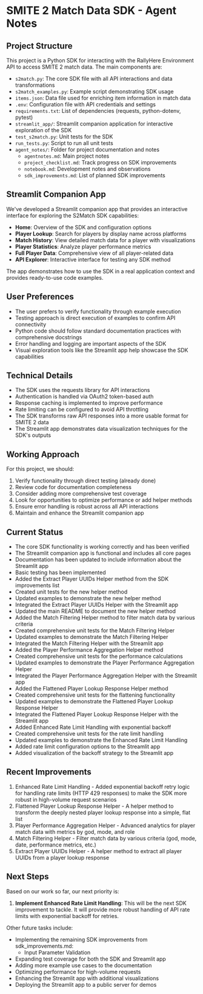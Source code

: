 # SMITE 2 Match Data SDK - Agent Notes

## Project Structure
This project is a Python SDK for interacting with the RallyHere Environment API to access SMITE 2 match data. The main components are:

- `s2match.py`: The core SDK file with all API interactions and data transformations
- `s2match_examples.py`: Example script demonstrating SDK usage
- `items.json`: Data file used for enriching item information in match data
- `.env`: Configuration file with API credentials and settings
- `requirements.txt`: List of dependencies (requests, python-dotenv, pytest)
- `streamlit_app/`: Streamlit companion application for interactive exploration of the SDK
- `test_s2match.py`: Unit tests for the SDK
- `run_tests.py`: Script to run all unit tests
- `agent_notes/`: Folder for project documentation and notes
  - `agentnotes.md`: Main project notes
  - `project_checklist.md`: Track progress on SDK improvements
  - `notebook.md`: Development notes and observations
  - `sdk_improvements.md`: List of planned SDK improvements

## Streamlit Companion App
We've developed a Streamlit companion app that provides an interactive interface for exploring the S2Match SDK capabilities:

- **Home**: Overview of the SDK and configuration options
- **Player Lookup**: Search for players by display name across platforms
- **Match History**: View detailed match data for a player with visualizations
- **Player Statistics**: Analyze player performance metrics
- **Full Player Data**: Comprehensive view of all player-related data
- **API Explorer**: Interactive interface for testing any SDK method

The app demonstrates how to use the SDK in a real application context and provides ready-to-use code examples.

## User Preferences
- The user prefers to verify functionality through example execution
- Testing approach is direct execution of examples to confirm API connectivity
- Python code should follow standard documentation practices with comprehensive docstrings
- Error handling and logging are important aspects of the SDK
- Visual exploration tools like the Streamlit app help showcase the SDK capabilities

## Technical Details
- The SDK uses the requests library for API interactions
- Authentication is handled via OAuth2 token-based auth
- Response caching is implemented to improve performance
- Rate limiting can be configured to avoid API throttling
- The SDK transforms raw API responses into a more usable format for SMITE 2 data
- The Streamlit app demonstrates data visualization techniques for the SDK's outputs

## Working Approach
For this project, we should:
1. Verify functionality through direct testing (already done)
2. Review code for documentation completeness
3. Consider adding more comprehensive test coverage
4. Look for opportunities to optimize performance or add helper methods
5. Ensure error handling is robust across all API interactions
6. Maintain and enhance the Streamlit companion app

## Current Status
- The core SDK functionality is working correctly and has been verified
- The Streamlit companion app is functional and includes all core pages
- Documentation has been updated to include information about the Streamlit app
- Basic testing has been implemented
- Added the Extract Player UUIDs Helper method from the SDK improvements list
- Created unit tests for the new helper method
- Updated examples to demonstrate the new helper method
- Integrated the Extract Player UUIDs Helper with the Streamlit app
- Updated the main README to document the new helper method
- Added the Match Filtering Helper method to filter match data by various criteria
- Created comprehensive unit tests for the Match Filtering Helper
- Updated examples to demonstrate the Match Filtering Helper
- Integrated the Match Filtering Helper with the Streamlit app
- Added the Player Performance Aggregation Helper method
- Created comprehensive unit tests for the performance calculations
- Updated examples to demonstrate the Player Performance Aggregation Helper
- Integrated the Player Performance Aggregation Helper with the Streamlit app
- Added the Flattened Player Lookup Response Helper method
- Created comprehensive unit tests for the flattening functionality
- Updated examples to demonstrate the Flattened Player Lookup Response Helper
- Integrated the Flattened Player Lookup Response Helper with the Streamlit app
- Added Enhanced Rate Limit Handling with exponential backoff
- Created comprehensive unit tests for the rate limit handling
- Updated examples to demonstrate the Enhanced Rate Limit Handling
- Added rate limit configuration options to the Streamlit app
- Added visualization of the backoff strategy to the Streamlit app

## Recent Improvements
1. Enhanced Rate Limit Handling - Added exponential backoff retry logic for handling rate limits (HTTP 429 responses) to make the SDK more robust in high-volume request scenarios
2. Flattened Player Lookup Response Helper - A helper method to transform the deeply nested player lookup response into a simple, flat list
3. Player Performance Aggregation Helper - Advanced analytics for player match data with metrics by god, mode, and role
4. Match Filtering Helper - Filter match data by various criteria (god, mode, date, performance metrics, etc.)
5. Extract Player UUIDs Helper - A helper method to extract all player UUIDs from a player lookup response

## Next Steps
Based on our work so far, our next priority is:

1. **Implement Enhanced Rate Limit Handling**: This will be the next SDK improvement to tackle. It will provide more robust handling of API rate limits with exponential backoff for retries.

Other future tasks include:
- Implementing the remaining SDK improvements from sdk_improvements.md:
  - Input Parameter Validation
- Expanding test coverage for both the SDK and Streamlit app
- Adding more example use cases to the documentation
- Optimizing performance for high-volume requests
- Enhancing the Streamlit app with additional visualizations
- Deploying the Streamlit app to a public server for demos 